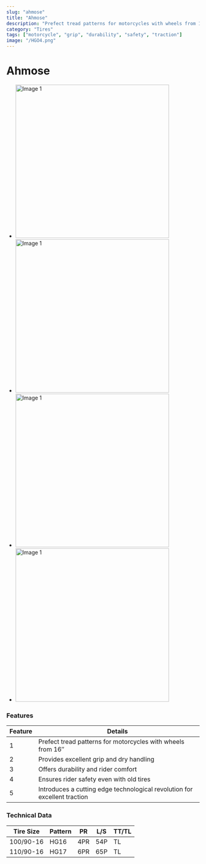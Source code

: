 ```yaml
---
slug: "ahmose"
title: "Ahmose"
description: "Prefect tread patterns for motorcycles with wheels from 16″. It provides excellent grip and dry handling as well as durability and rider comfort. The rider’s safety will never be compromised, even if the tire is old. Ahmose introduces a cutting edge technological revolution that promotes excellent traction."
category: "Tires"
tags: ["motorcycle", "grip", "durability", "safety", "traction"]
image: "/HGO4.png"
---
```


# Ahmose

- <img src="/pyramidstires/HGO4.png" alt="Image 1" width="400" height="400">
- <img src="/pyramidstires/HGO4.png" alt="Image 1" width="400" height="400">
- <img src="/pyramidstires/HGO4.png" alt="Image 1" width="400" height="400">
- <img src="/pyramidstires/HGO4.png" alt="Image 1" width="400" height="400">

### Features
| Feature | Details                                       |
| ------- | --------------------------------------------- |
| 1       | Prefect tread patterns for motorcycles with wheels from 16″ |
| 2       | Provides excellent grip and dry handling      |
| 3       | Offers durability and rider comfort           |
| 4       | Ensures rider safety even with old tires      |
| 5       | Introduces a cutting edge technological revolution for excellent traction |

### Technical Data
| Tire Size | Pattern | PR  | L/S | TT/TL |
|-----------|---------|-----|-----|-------|
| 100/90-16 | HG16    | 4PR | 54P | TL    |
| 110/90-16 | HG17    | 6PR | 65P | TL    |